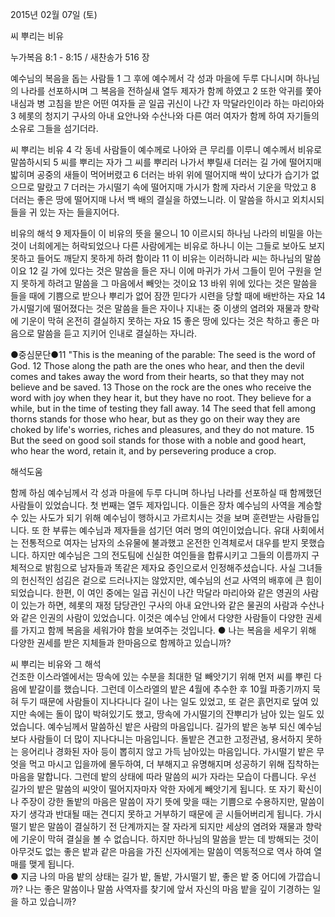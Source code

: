 2015년 02월 07일 (토)

씨 뿌리는 비유



누가복음 8:1 - 8:15 / 새찬송가 516 장


예수님의 복음을 돕는 사람들 
1 그 후에 예수께서 각 성과 마을에 두루 다니시며 하나님의 나라를 선포하시며 그 복음을 전하실새 열두 제자가 함께 하였고 2 또한 악귀를 쫓아내심과 병 고침을 받은 어떤 여자들 곧 일곱 귀신이 나간 자 막달라인이라 하는 마리아와 3 헤롯의 청지기 구사의 아내 요안나와 수산나와 다른 여러 여자가 함께 하여 자기들의 소유로 그들을 섬기더라.

씨 뿌리는 비유 
4 각 동네 사람들이 예수께로 나아와 큰 무리를 이루니 예수께서 비유로 말씀하시되 5 씨를 뿌리는 자가 그 씨를 뿌리러 나가서 뿌릴새 더러는 길 가에 떨어지매 밟히며 공중의 새들이 먹어버렸고  6 더러는 바위 위에 떨어지매 싹이 났다가 습기가 없으므로 말랐고 7 더러는 가시떨기 속에 떨어지매 가시가 함께 자라서 기운을 막았고 8 더러는 좋은 땅에 떨어지매 나서 백 배의 결실을 하였느니라. 이 말씀을 하시고 외치시되 들을 귀 있는 자는 들을지어다. 

비유의 해석
9 제자들이 이 비유의 뜻을 물으니 10 이르시되 하나님 나라의 비밀을 아는 것이 너희에게는 허락되었으나 다른 사람에게는 비유로 하나니 이는 그들로 보아도 보지 못하고 들어도 깨닫지 못하게 하려 함이라 11 이 비유는 이러하니라 씨는 하나님의 말씀이요 12 길 가에 있다는 것은 말씀을 들은 자니 이에 마귀가 가서 그들이 믿어 구원을 얻지 못하게 하려고 말씀을 그 마음에서 빼앗는 것이요 13 바위 위에 있다는 것은 말씀을 들을 때에 기쁨으로 받으나 뿌리가 없어 잠깐 믿다가 시련을 당할 때에 배반하는 자요 14 가시떨기에 떨어졌다는 것은 말씀을 들은 자이나 지내는 중 이생의 염려와 재물과 향락에 기운이 막혀 온전히 결실하지 못하는 자요 15 좋은 땅에 있다는 것은 착하고 좋은 마음으로 말씀을 듣고 지키어 인내로 결실하는 자니라.

●중심문단●11 "This is the meaning of the parable: The seed is the word of God. 12 Those along the path are the ones who hear, and then the devil comes and takes away the word from their hearts, so that they may not believe and be saved. 13 Those on the rock are the ones who receive the word with joy when they hear it, but they have no root. They believe for a while, but in the time of testing they fall away. 14 The seed that fell among thorns stands for those who hear, but as they go on their way they are choked by life's worries, riches and pleasures, and they do not mature. 15 But the seed on good soil stands for those with a noble and good heart, who hear the word, retain it, and by persevering produce a crop.

해석도움





함께 하심 
예수님께서 각 성과 마을에 두루 다니며 하나님 나라를 선포하실 때 함께했던 사람들이 있었습니다. 첫 번째는 열두 제자입니다. 이들은 장차 예수님의 사역을 계승할 수 있는 사도가 되기 위해 예수님이 행하시고 가르치시는 것을 보며 훈련받는 사람들입니다. 또 한 부류는 예수님과 제자들을 섬기던 여러 명의 여인이었습니다. 유대 사회에서는 전통적으로 여자는 남자의 소유물에 불과했고 온전한 인격체로서 대우를 받지 못했습니다. 하지만 예수님은 그의 전도팀에 신실한 여인들을 합류시키고 그들의 이름까지 구체적으로 밝힘으로 남자들과 똑같은 제자요 증인으로서 인정해주셨습니다. 사실 그녀들의 헌신적인 섬김은 겉으로 드러나지는 않았지만, 예수님의 선교 사역의 배후에 큰 힘이 되었습니다. 한편, 이 여인 중에는 일곱 귀신이 나간 막달라 마리아와 같은 영권의 사람이 있는가 하면, 헤롯의 재정 담당관인 구사의 아내 요안나와 같은 물권의 사람과 수산나와 같은 인권의 사람이 있었습니다. 이것은 예수님 안에서 다양한 사람들이 다양한 권세를 가지고 함께 복음을 세워가야 함을 보여주는 것입니다. 
● 나는 복음을 세우기 위해 다양한 권세를 받은 지체들과 한마음으로 함께하고 있습니까?  

씨 뿌리는 비유와 그 해석  
건조한 이스라엘에서는 땅속에 있는 수분을 최대한 덜 빼앗기기 위해 먼저 씨를 뿌린 다음에 밭갈이를 했습니다. 그런데 이스라엘의 밭은 4월에 추수한 후 10월 파종기까지 묵혀 두기 때문에 사람들이 지나다니다 길이 나는 일도 있었고, 또 겉은 흙먼지로 덮여 있지만 속에는 돌이 많이 박혀있기도 했고, 땅속에 가시떨기의 잔뿌리가 남아 있는 일도 있었습니다.  예수님께서 말씀하신 밭은 사람의 마음입니다. 길가의 밭은 농부 되신 예수님보다 사람들이 더 많이 지나다니는 마음입니다. 돌밭은 견고한 고정관념, 용서하지 못하는 응어리나 경화된 자아 등이 뽑히지 않고 가득 남아있는 마음입니다. 가시떨기 밭은 무엇을 먹고 마시고 입을까에 몰두하여, 더 부해지고 유명해지며 성공하기 위해 집착하는 마음을 말합니다. 그런데 밭의 상태에 따라 말씀의 씨가 자라는 모습이 다릅니다. 우선 길가의 밭은 말씀의 씨앗이 떨어지자마자 악한 자에게 빼앗기게 됩니다. 또 자기 확신이나 주장이 강한 돌밭의 마음은 말씀이 자기 뜻에 맞을 때는 기쁨으로 수용하지만, 말씀이 자기 생각과 반대될 때는 견디지 못하고 거부하기 때문에 곧 시들어버리게 됩니다. 가시떨기 밭은 말씀이 결실하기 전 단계까지는 잘 자라게 되지만 세상의 염려와 재물과 향락에 기운이 막혀 결실을 볼 수 없습니다. 하지만 하나님의 말씀을 받는 데 방해되는 것이 아무것도 없는 좋은 밭과 같은 마음을 가진 신자에게는 말씀이 역동적으로 역사 하여 열매를 맺게 됩니다.    
● 지금 나의 마음 밭의 상태는 길가 밭, 돌밭, 가시떨기 밭, 좋은 밭 중 어디에 가깝습니까? 나는 좋은 말씀이나 말씀 사역자를 찾기에 앞서 자신의 마음 밭을 깊이 기경하는 일을 하고 있습니까?